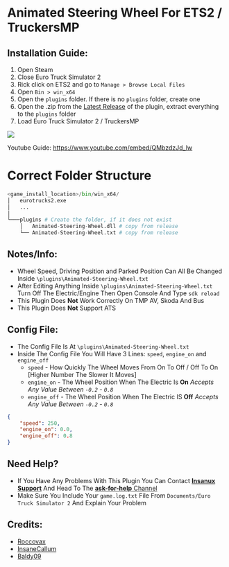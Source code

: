 # Animated Steering Wheel For ETS2 / TruckersMP

## Installation Guide:
1. Open Steam
2. Close Euro Truck Simulator 2
3. Rick click on ETS2 and go to `Manage > Browse Local Files` 
4. Open `Bin > win_x64`
5. Open the `plugins` folder.  If there is no `plugins` folder, create one
6. Open the .zip from the [Latest Release](https://github.com/Insanux-Mods/Animated-Steering-Wheel/releases/latest) of the plugin, extract everything to the `plugins` folder
7. Load Euro Truck Simulator 2 / TruckersMP

![](https://github.com/Insanux-Mods/Animated-Steering-Wheel/blob/main/install.gif)

Youtube Guide: https://www.youtube.com/embed/QMbzdzJd_lw

# Correct Folder Structure
```python
<game_install_location>/bin/win_x64/
│   eurotrucks2.exe
│   ...
│
└───plugins # Create the folder, if it does not exist
    │   Animated-Steering-Wheel.dll # copy from release
    └── Animated-Steering-Wheel.txt # copy from release
```

## Notes/Info:
- Wheel Speed, Driving Position and Parked Position Can All Be Changed Inside `\plugins\Animated-Steering-Wheel.txt`
- After Editing Anything Inside `\plugins\Animated-Steering-Wheel.txt` Turn Off The Electric/Engine Then Open Console And Type `sdk reload`
- This Plugin Does **Not** Work Correctly On TMP AV, Skoda And Bus
- This Plugin Does **Not** Support ATS

## Config File:
- The Config File Is At `\plugins\Animated-Steering-Wheel.txt`
- Inside The Config File You Will Have 3 Lines: `speed`, `engine_on` and `engine_off`
  - `speed` - How Quickly The Wheel Moves From On To Off / Off To On [Higher Number The Slower It Moves]
  - `engine_on` - The Wheel Position When The Electric Is **On** *Accepts Any Value Between `-0.2` - `0.8`*
  - `engine_off` - The Wheel Position When The Electric IS **Off** *Accepts Any Value Between `-0.2` - `0.8`*
```json
{
	"speed": 250,
	"engine_on": 0.0,
	"engine_off": 0.8
}
```
 
## Need Help?
- If You Have Any Problems With This Plugin You Can Contact [**Insanux Support**](https://discord.gg/insanux) And Head To The [**ask-for-help** Channel](https://discord.com/channels/737213060233822269/1032370614738100324)
- Make Sure You Include Your `game.log.txt` File From `Documents/Euro Truck Simulator 2` And Explain Your Problem

## Credits:
- [Roccovax](https://github.com/dariowouters)
- [InsaneCallum](https://github.com/Callum-Bell)
- [Baldy09](https://github.com/Baldywaldy09)
